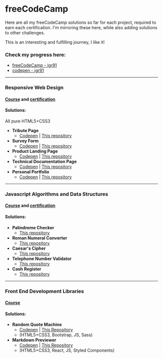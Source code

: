 # freeCodeCamp

Here are all my freeCodeCamp solutions so far for each project, required to earn each certification. I'm mirroring these here, while also adding solutions to other challenges.

This is an interesting and fulfilling journey, I like it!

### Check my progress here:

* [freeCodeCamp - igr91](https://www.freecodecamp.org/igr91)
* [codepen - igr91](https://codepen.io/igr91)

-----------------

### Responsive Web Design
#### [Course](https://www.freecodecamp.org/learn/responsive-web-design/) and [certification](https://www.freecodecamp.org/certification/igr91/responsive-web-design)

#### Solutions:

All pure HTML5+CSS3

* **Tribute Page**
  * [Codepen](https://codepen.io/igr91/pen/eYdKGjN) | [This repository](ProjectSolutions/ResponsiveWebDesign/Tribute)
* **Survey Form**
  * [Codepen](https://codepen.io/igr91/pen/abmjWzg) | [This repository](ProjectSolutions/ResponsiveWebDesign/Survey)
* **Product Landing Page**
  * [Codepen](https://codepen.io/igr91/pen/ExgpOoW) | [This repository](ProjectSolutions/ResponsiveWebDesign/LandingPage)
* **Technical Documentation Page**
  * [Codepen](https://codepen.io/igr91/pen/xxEmdNM) | [This repository](ProjectSolutions/ResponsiveWebDesign/TechnicalDocumentation)
* **Personal Portfolio**
  * [Codepen](https://codepen.io/igr91/pen/jOMgKrY) | [This repository](ProjectSolutions/ResponsiveWebDesign/PersonalPortfolio)

-----------------
### Javascript Algorithms and Data Structures

#### [Course](https://www.freecodecamp.org/learn/javascript-algorithms-and-data-structures/) and [certification](https://www.freecodecamp.org/certification/igr91/javascript-algorithms-and-data-structures)

#### Solutions:

* **Palindrome Checker**
  * [This repository](ProjectSolutions/JSAlgorithmsAndDataStructures/palindromeChecker.js)
* **Roman Numeral Converter**
  * [This repository](ProjectSolutions/JSAlgorithmsAndDataStructures/convertToRoman.js)
* **Caesar's Cipher**
  * [This repository](ProjectSolutions/JSAlgorithmsAndDataStructures/caesarsCipher.js)
* **Telephone Number Validator**
  * [This repository](ProjectSolutions/JSAlgorithmsAndDataStructures/telephoneCheck.js)
* **Cash Register**
  * [This repository](ProjectSolutions/JSAlgorithmsAndDataStructures/checkCashRegister.js)

-----------------
### Front End Development Libraries 
#### [Course](https://www.freecodecamp.org/learn/front-end-libraries/)

#### Solutions:

* **Random Quote Machine**
    * [Codepen](https://codepen.io/igr91/pen/WNoWGNP) | [This Repository](ProjectSolutions/FrontendLibraries/RandomQuoteMachine)
  * (HTML5+CSS3, Bootstrap, JS, Sass)
* **Markdown Previewer**
    * [Codepen](https://codepen.io/igr91/pen/XWpbLWL) | [This Repository](ProjectSolutions/FrontendLibraries/markdownpreviewer)
  * (HTML5+CSS3, React, JS, Styled Components)
